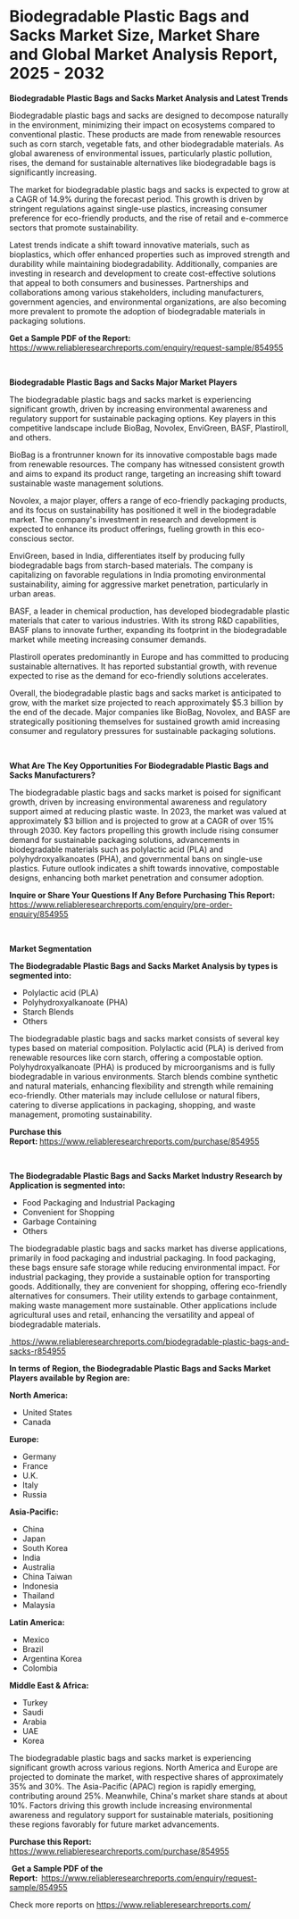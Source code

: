 <p><h1>Biodegradable Plastic Bags and Sacks Market Size, Market Share and Global Market Analysis Report, 2025 - 2032</h1></p><p><strong>Biodegradable Plastic Bags and Sacks Market Analysis and Latest Trends</strong></p>
<p><p>Biodegradable plastic bags and sacks are designed to decompose naturally in the environment, minimizing their impact on ecosystems compared to conventional plastic. These products are made from renewable resources such as corn starch, vegetable fats, and other biodegradable materials. As global awareness of environmental issues, particularly plastic pollution, rises, the demand for sustainable alternatives like biodegradable bags is significantly increasing.</p><p>The market for biodegradable plastic bags and sacks is expected to grow at a CAGR of 14.9% during the forecast period. This growth is driven by stringent regulations against single-use plastics, increasing consumer preference for eco-friendly products, and the rise of retail and e-commerce sectors that promote sustainability. </p><p>Latest trends indicate a shift toward innovative materials, such as bioplastics, which offer enhanced properties such as improved strength and durability while maintaining biodegradability. Additionally, companies are investing in research and development to create cost-effective solutions that appeal to both consumers and businesses. Partnerships and collaborations among various stakeholders, including manufacturers, government agencies, and environmental organizations, are also becoming more prevalent to promote the adoption of biodegradable materials in packaging solutions.</p></p>
<p><strong>Get a Sample PDF of the Report:&nbsp;</strong> <a href="https://www.reliableresearchreports.com/enquiry/request-sample/854955?utm_campaign=3253&utm_medium=2&utm_source=Github&utm_content=ia&utm_term=04042025&utm_id=biodegradable-plastic-bags-and-sacks">https://www.reliableresearchreports.com/enquiry/request-sample/854955</a></p>
<p>&nbsp;</p>
<p><strong>Biodegradable Plastic Bags and Sacks Major Market Players</strong></p>
<p><p>The biodegradable plastic bags and sacks market is experiencing significant growth, driven by increasing environmental awareness and regulatory support for sustainable packaging options. Key players in this competitive landscape include BioBag, Novolex, EnviGreen, BASF, Plastiroll, and others.</p><p>BioBag is a frontrunner known for its innovative compostable bags made from renewable resources. The company has witnessed consistent growth and aims to expand its product range, targeting an increasing shift toward sustainable waste management solutions.</p><p>Novolex, a major player, offers a range of eco-friendly packaging products, and its focus on sustainability has positioned it well in the biodegradable market. The company's investment in research and development is expected to enhance its product offerings, fueling growth in this eco-conscious sector.</p><p>EnviGreen, based in India, differentiates itself by producing fully biodegradable bags from starch-based materials. The company is capitalizing on favorable regulations in India promoting environmental sustainability, aiming for aggressive market penetration, particularly in urban areas.</p><p>BASF, a leader in chemical production, has developed biodegradable plastic materials that cater to various industries. With its strong R&D capabilities, BASF plans to innovate further, expanding its footprint in the biodegradable market while meeting increasing consumer demands.</p><p>Plastiroll operates predominantly in Europe and has committed to producing sustainable alternatives. It has reported substantial growth, with revenue expected to rise as the demand for eco-friendly solutions accelerates.</p><p>Overall, the biodegradable plastic bags and sacks market is anticipated to grow, with the market size projected to reach approximately $5.3 billion by the end of the decade. Major companies like BioBag, Novolex, and BASF are strategically positioning themselves for sustained growth amid increasing consumer and regulatory pressures for sustainable packaging solutions.</p></p>
<p>&nbsp;</p>
<p><strong>What Are The Key Opportunities For Biodegradable Plastic Bags and Sacks Manufacturers?</strong></p>
<p><p>The biodegradable plastic bags and sacks market is poised for significant growth, driven by increasing environmental awareness and regulatory support aimed at reducing plastic waste. In 2023, the market was valued at approximately $3 billion and is projected to grow at a CAGR of over 15% through 2030. Key factors propelling this growth include rising consumer demand for sustainable packaging solutions, advancements in biodegradable materials such as polylactic acid (PLA) and polyhydroxyalkanoates (PHA), and governmental bans on single-use plastics. Future outlook indicates a shift towards innovative, compostable designs, enhancing both market penetration and consumer adoption.</p></p>
<p><strong>Inquire or Share Your Questions If Any Before Purchasing This Report:</strong> <a href="https://www.reliableresearchreports.com/enquiry/pre-order-enquiry/854955?utm_campaign=3253&utm_medium=2&utm_source=Github&utm_content=ia&utm_term=04042025&utm_id=biodegradable-plastic-bags-and-sacks">https://www.reliableresearchreports.com/enquiry/pre-order-enquiry/854955</a></p>
<p>&nbsp;</p>
<p><strong>Market Segmentation</strong></p>
<p><strong>The Biodegradable Plastic Bags and Sacks Market Analysis by types is segmented into:</strong></p>
<p><ul><li>Polylactic acid (PLA)</li><li>Polyhydroxyalkanoate (PHA)</li><li>Starch Blends</li><li>Others</li></ul></p>
<p><p>The biodegradable plastic bags and sacks market consists of several key types based on material composition. Polylactic acid (PLA) is derived from renewable resources like corn starch, offering a compostable option. Polyhydroxyalkanoate (PHA) is produced by microorganisms and is fully biodegradable in various environments. Starch blends combine synthetic and natural materials, enhancing flexibility and strength while remaining eco-friendly. Other materials may include cellulose or natural fibers, catering to diverse applications in packaging, shopping, and waste management, promoting sustainability.</p></p>
<p><strong>Purchase this Report:&nbsp;</strong><a href="https://www.reliableresearchreports.com/purchase/854955?utm_campaign=3253&utm_medium=2&utm_source=Github&utm_content=ia&utm_term=04042025&utm_id=biodegradable-plastic-bags-and-sacks">https://www.reliableresearchreports.com/purchase/854955</a></p>
<p>&nbsp;</p>
<p><strong>The Biodegradable Plastic Bags and Sacks Market Industry Research by Application is segmented into:</strong></p>
<p><ul><li>Food Packaging and Industrial Packaging</li><li>Convenient for Shopping</li><li>Garbage Containing</li><li>Others</li></ul></p>
<p><p>The biodegradable plastic bags and sacks market has diverse applications, primarily in food packaging and industrial packaging. In food packaging, these bags ensure safe storage while reducing environmental impact. For industrial packaging, they provide a sustainable option for transporting goods. Additionally, they are convenient for shopping, offering eco-friendly alternatives for consumers. Their utility extends to garbage containment, making waste management more sustainable. Other applications include agricultural uses and retail, enhancing the versatility and appeal of biodegradable materials.</p></p>
<p><a href="https://www.reliableresearchreports.com/biodegradable-plastic-bags-and-sacks-r854955?utm_campaign=3253&utm_medium=2&utm_source=Github&utm_content=ia&utm_term=04042025&utm_id=biodegradable-plastic-bags-and-sacks">&nbsp;https://www.reliableresearchreports.com/biodegradable-plastic-bags-and-sacks-r854955</a></p>
<p><strong>In terms of Region, the Biodegradable Plastic Bags and Sacks Market Players available by Region are:</strong></p>
<p>
    <p> <strong> North America: </strong>
        <ul>
            <li>United States</li>
            <li>Canada</li>
        </ul>
        </p> 
    <p> <strong> Europe: </strong>
        <ul>
            <li>Germany</li>
            <li>France</li>
            <li>U.K.</li>
            <li>Italy</li>
            <li>Russia</li>
        </ul>
        </p> 
    <p> <strong> Asia-Pacific: </strong>
        <ul>
            <li>China</li>
            <li>Japan</li>
            <li>South Korea</li>
            <li>India</li>
            <li>Australia</li>
            <li>China Taiwan</li>
            <li>Indonesia</li>
            <li>Thailand</li>
            <li>Malaysia</li>
        </ul>
        </p> 
    <p> <strong> Latin America: </strong>
        <ul>
            <li>Mexico</li>
            <li>Brazil</li>
            <li>Argentina Korea</li>
            <li>Colombia</li>
        </ul>
        </p> 
    <p> <strong> Middle East & Africa: </strong>
        <ul>
            <li>Turkey</li>
            <li>Saudi</li>
            <li>Arabia</li>
            <li>UAE</li>
            <li>Korea</li>
        </ul>
    </p>
    </p>
<p><p>The biodegradable plastic bags and sacks market is experiencing significant growth across various regions. North America and Europe are projected to dominate the market, with respective shares of approximately 35% and 30%. The Asia-Pacific (APAC) region is rapidly emerging, contributing around 25%. Meanwhile, China's market share stands at about 10%. Factors driving this growth include increasing environmental awareness and regulatory support for sustainable materials, positioning these regions favorably for future market advancements.</p></p>
<p><strong>Purchase this Report: </strong><a href="https://www.reliableresearchreports.com/purchase/854955?utm_campaign=3253&utm_medium=2&utm_source=Github&utm_content=ia&utm_term=04042025&utm_id=biodegradable-plastic-bags-and-sacks">https://www.reliableresearchreports.com/purchase/854955</a></p>
<p>&nbsp;<strong>Get a Sample PDF of the Report:&nbsp;&nbsp;</strong><a href="https://www.reliableresearchreports.com/enquiry/request-sample/854955?utm_campaign=3253&utm_medium=2&utm_source=Github&utm_content=ia&utm_term=04042025&utm_id=biodegradable-plastic-bags-and-sacks">https://www.reliableresearchreports.com/enquiry/request-sample/854955</a></p>
<p><strong></strong></p>
<p>Check more reports on <a href="https://www.reliableresearchreports.com/?utm_campaign=3253&utm_medium=2&utm_source=Github&utm_content=ia&utm_term=04042025&utm_id=biodegradable-plastic-bags-and-sacks">https://www.reliableresearchreports.com/</a></p>
